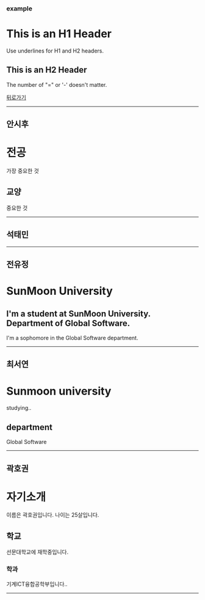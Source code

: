 ### example

This is an H1 Header  
=====  
Use underlines for H1 and H2 headers.  
  
  
This is an H2 Header  
-----  
The number of "=" or '-' doesn't matter.  

[뒤로가기](./README.md)

* * *
## 안시후
전공  
===========  
가장 중요한 것  
  
  
교양  
------  
중요한 것  
  
_ _ _
## 석태민
  
_ _ _
## 전유정
SunMoon University
==========
I'm a student at SunMoon University.
Department of Global Software.
----------
I'm a sophomore in the Global Software department. 
_ _ _
## 최서연

Sunmoon university
=======
studying..

department
-----  
Global Software 
_ _ _
## 곽호권
  
# 자기소개
이름은 곽호권입니다.
나이는 25살입니다.
## 학교
선문대학교에 재학중입니다.
### 학과
기계ICT융합공학부입니다..
_ _ _
